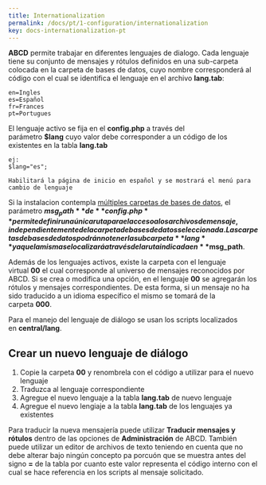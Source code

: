 ```yaml
---
title: Internationalization
permalink: /docs/pt/1-configuration/internationalization
key: docs-internationalization-pt
---
```


**ABCD** permite trabajar en diferentes lenguajes de dialogo. Cada lenguaje tiene su conjunto de mensajes y rótulos definidos en una sub-carpeta colocada en la carpeta de bases de datos, cuyo nombre corresponderá al código con el cual se identifica el lenguaje en el archivo **lang.tab**:

```
en=Ingles
es=Español
fr=Frances
pt=Portugues
```

El lenguaje activo se fija en el **config.php** a través del parámetro **$lang** cuyo valor debe corresponder a un código de los existentes en la tabla **lang.tab**

```
ej:
$lang="es";

Habilitará la página de inicio en español y se mostrará el menú para cambio de lenguaje
```

Si la instalacion contempla [múltiples carpetas de bases de datos](http://abcdwiki.net/Carpetas_con_las_bases_de_datos), el parámetro **$msg_path** de **config.php** permite definir una única ruta para el acceso a los archivos de mensaje, independientemente de la carpeta de bases de datos seleccionada. Las carpetas de bases de datos podrán no tener la subcarpeta **lang** ya que la misma se localizará a través de la ruta indicada en **$msg_path**.

Además de los lenguajes activos, existe la carpeta con el lenguaje virtual **00** el cual corresponde al universo de mensajes reconocidos por ABCD. Si se crea o modifica una opción, en el lenguaje **00** se agregarán los rótulos y mensajes correspondientes. De esta forma, si un mensaje no ha sido traducido a un idioma específico el mismo se tomará de la carpeta **000**.

Para el manejo del lenguaje de diálogo se usan los scripts localizados en **central/lang**.

## Crear un nuevo lenguaje de diálogo

1. Copie la carpeta **00** y renombrela con el código a utilizar para el nuevo lenguaje
2. Traduzca al lenguaje correspondiente
3. Agregue el nuevo lenguaje a la tabla **lang.tab** de nuevo lenguaje
4. Agregue el nuevo lengiaje a la tabla **lang.tab** de los lenguajes ya existentes

Para traducir la nueva mensajería puede utilizar **Traducir mensajes y rótulos** dentro de las opciones de **Administración** de ABCD. También puede utilizar un editor de archivos de texto teniendo en cuenta que no debe alterar bajo ningún concepto pa porcuón que se muestra antes del signo **=** de la tabla por cuanto este valor representa el código interno con el cual se hace referencia en los scripts al mensaje solicitado.

